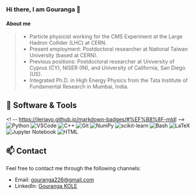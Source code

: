 ### Hi there, I am Gouranga 👋
<!--
**gourangakole/gourangakole** is a ✨ _special_ ✨ repository because its `README.md` (this file) appears on your GitHub profile.

Here are some ideas to get you started:
- 🔭 I’m currently working on ...
- 🌱 I’m currently learning ...
- 👯 I’m looking to collaborate on ...
- 🤔 I’m looking for help with ...
- 💬 Ask me about ...
- 📫 How to reach me: ...
- 😄 Pronouns: ...
- ⚡ Fun fact: ...
-->

#### About me  
> - Particle physicist working for the CMS Experiment at the Large Hadron Collider (LHC) at CERN.
> - Present employment: Postdoctoral researcher at National Taiwan University (based at CERN).
> - Previous positions: Postdoctoral researcher at University of Cyprus (CY), NISER (IN), and University of California, San Diego (US).
> - Integrated Ph.D. in High Energy Physics from the Tata Institute of Fundamental Research in Mumbai, India.

## 🔧 Software & Tools
<! -- https://ileriayo.github.io/markdown-badges/#%EF%B8%8F-mldl -->
![Python](https://img.shields.io/badge/-Python-3776AB?style=flat-square&logo=python&logoColor=white)
![VSCode](https://img.shields.io/badge/-VSCode-black?style=flat-square&logo=visual-studio-code)
![C++](https://img.shields.io/badge/-C++-00599C?style=flat-square&logo=c%2B%2B)
![Git](https://img.shields.io/badge/-Git-black?style=flat-square&logo=git)
![NumPy](https://img.shields.io/badge/numpy-%23013243.svg?style=for-the-badge&logo=numpy&logoColor=white)
![scikit-learn](https://img.shields.io/badge/scikit--learn-%23F7931E.svg?style=for-the-badge&logo=scikit-learn&logoColor=white)
![Bash](https://img.shields.io/badge/-Bash-4EAA25?style=flat-square&logo=gnu-bash&logoColor=white)
![LaTeX](https://img.shields.io/badge/-LaTeX-008080?style=flat-square&logo=latex&logoColor=white)
![Jupyter Notebook](https://img.shields.io/badge/-Jupyter%20Notebook-F37626?style=lat-square&logo=jupyter&logoColor=white)
![HTML](https://img.shields.io/badge/-HTML-E34F26?style=flat-square&logo=html5&logoColor=white)
<!--
![PHP](https://img.shields.io/badge/-PHP-777BB4?style=flat-square&logo=php&logoColor=white)
![Jenkins](https://img.shields.io/badge/-Jenkins-D24939?style=flat-square&logo=jenkins&logoColor=white)
-->
## 📫 Contact
Feel free to contact me through the following channels:
- Email: [gouranga226@gmail.com](mailto:gouranga226@gmail.com)
- LinkedIn: [Gouranga KOLE](www.linkedin.com/in/gouranga-kole-98162326)

<!--
## 📊 GitHub Stats
![GitHub stats](https://github-readme-stats.vercel.app/api?username=gourangakole&hide=issues,contribs&count_private=true&show_icons=true&theme=radical) 
![Language Stats](https://github-readme-stats.vercel.app/api/top-langs/?username=gourangakole&layout=compact&theme=radical)
&hide=stars,commits,prs,issues,contribs
play more, ref: https://github.com/anuraghazra/github-readme-stats
[![Top Langs](https://github-readme-stats.vercel.app/api/top-langs/?username=gourangakole&layout=compact&langs_count=8)](https://github.com/anuraghazra/github-readme-stats)


**Streaks:**

[![GitHub Streak](https://github-readme-streak-stats-blond-mu.vercel.app?user=gourangakole&theme=dark&border_radius=6&date_format=M%20j%5B%2C%20Y%5D&card_width=516)](https://git.io/streak-stats)
-->
